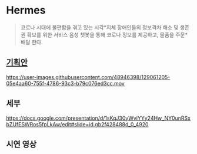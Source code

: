 # Hermes

> 코로나 시대에 불편함을 겪고 있는 시각\*지체 장애인들의 정보격차 해소 및 생존권 확보를 위한 서비스
> 음성 챗봇을 통해 코로나 정보를 제공하고, 물품을 주문\*배달 한다.

## [기획안](https://github.com/mtak0235/Hermes/files/6969701/default.pdf)

https://user-images.githubusercontent.com/48946398/129061205-05e4aa60-755f-4786-93c3-b79c076ed3cc.mov

## 세부<br>
https://docs.google.com/presentation/d/1sKqJ30yWviYYy24Hw_NY0unRSxbZUfESWRos5fpLkAw/edit#slide=id.gb2f428488d_0_4920

## 시연 영상

